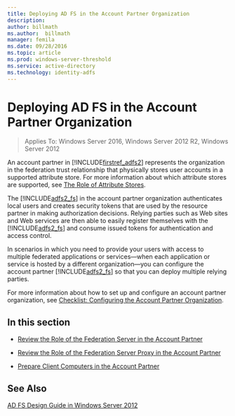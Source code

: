 ```yaml
---
title: Deploying AD FS in the Account Partner Organization
description:
author: billmath
ms.author:  billmath
manager: femila
ms.date: 09/28/2016
ms.topic: article
ms.prod: windows-server-threshold
ms.service: active-directory
ms.technology: identity-adfs
---
```


# Deploying AD FS in the Account Partner Organization

>Applies To: Windows Server 2016, Windows Server 2012 R2, Windows Server 2012

An account partner in [!INCLUDE[firstref_adfs2](includes/firstref_adfs2_md.md)] represents the organization in the federation trust relationship that physically stores user accounts in a supported attribute store. For more information about which attribute stores are supported, see [The Role of Attribute Stores](The-Role-of-Attribute-Stores.md).  
  
The [!INCLUDE[adfs2_fs](includes/adfs2_fs_md.md)] in the account partner organization authenticates local users and creates security tokens that are used by the resource partner in making authorization decisions. Relying parties such as Web sites and Web services are then able to easily register themselves with the [!INCLUDE[adfs2_fs](includes/adfs2_fs_md.md)] and consume issued tokens for authentication and access control.  
  
In scenarios in which you need to provide your users with access to multiple federated applications or services—when each application or service is hosted by a different organization—you can configure the account partner [!INCLUDE[adfs2_fs](includes/adfs2_fs_md.md)] so that you can deploy multiple relying parties.  
  
For more information about how to set up and configure an account partner organization, see [Checklist: Configuring the Account Partner Organization](Checklist--Configuring-the-Account-Partner-Organization.md).  
  
## In this section  
  
-   [Review the Role of the Federation Server in the Account Partner](Review-the-Role-of-the-Federation-Server-in-the-Account-Partner.md)  
  
-   [Review the Role of the Federation Server Proxy in the Account Partner](Review-the-Role-of-the-Federation-Server-Proxy-in-the-Account-Partner.md)  
  
-   [Prepare Client Computers in the Account Partner](Prepare-Client-Computers-in-the-Account-Partner.md)  
  
## See Also
[AD FS Design Guide in Windows Server 2012](AD-FS-Design-Guide-in-Windows-Server-2012.md)

